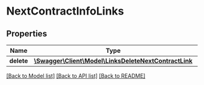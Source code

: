 # NextContractInfoLinks

## Properties
Name | Type | Description | Notes
------------ | ------------- | ------------- | -------------
**delete** | [**\Swagger\Client\Model\LinksDeleteNextContractLink**](LinksDeleteNextContractLink.md) |  | [optional] 

[[Back to Model list]](../README.md#documentation-for-models) [[Back to API list]](../README.md#documentation-for-api-endpoints) [[Back to README]](../README.md)


